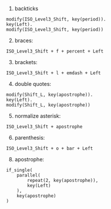 1. backticks
```
modify(ISO_Level3_Shift, key(period)).
key(Left).
modify(ISO_Level3_Shift, key(period))
```

2. braces:
```
ISO_Level3_Shift + f + percent + Left
```

3. brackets:
```
ISO_Level3_Shift + l + emdash + Left
```

4. double quotes:
```
modify(Shift_L, key(apostrophe)).
key(Left).
modify(Shift_L, key(apostrophe))
```

5. normalize asterisk:
```
ISO_Level3_Shift + apostrophe
```

6. parenthesis:
```
ISO_Level3_Shift + o + bar + Left
```

8. apostrophe:
```
if_single(
	parallel(
		repeat(2, key(apostrophe)),
		key(Left)
	),
	key(apostrophe)
)
```
